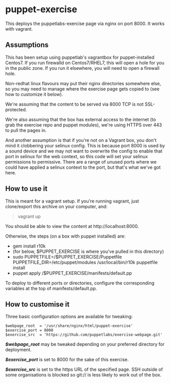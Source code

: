 # puppet-exercise
This deploys the puppetlabs-exercise page via nginx on port 8000. It works with vagrant.

## Assumptions
This has been setup using puppetlab's vagrantbox for puppet-installed Centos7. If you run firewalld on Centos7/RHEL7, this will open a hole for you in the public zone. If you run it elsewhere, you will need to open a firewall hole.

Non-redhat linux flavours may put their nginx directories somewhere else, so you may need to manage where the exercise page gets copied to (see how to customize it below).

We're assuming that the content to be served via 8000 TCP is not SSL-protected.

We're also assuming that the box has external access to the internet (to grab the exercise repo and puppet modules), we're using HTTPS over 443 to pull the pages in.

And another assumption is that if you're not on a Vagrant box, you don't mind it clobbering your selinux config. This is because port 8000 is used by a sound device and we may not want to overwrite the config to enable that port in selinux for the web context, so this code will set your selinux permissions to permissive. There are a range of unused ports where we could have applied a selinux context to the port, but that's what we've got here.

## How to use it
This is meant for a vagrant setup. If you're running vagrant, just clone/export this archive on your computer, and:
> vagrant up

You should be able to view the content at http://localhost:8000.

Otherwise, the steps (on a box with puppet installed) are:
- gem install r10k
- (for below, $PUPPET_EXERCISE is where you've pulled in this directory)
- sudo PUPPETFILE=/$PUPPET_EXERCISE/Puppetfile PUPPETFILE_DIR=/etc/puppet/modules /usr/local/bin/r10k puppetfile install
- puppet apply /$PUPPET_EXERCISE/manifests/default.pp

To deploy to different ports or directories, configure the corresponding variables at the top of manifests/default.pp.

## How to customise it
Three basic configuration options are available for tweaking:
```
$webpage_root  = '/usr/share/nginx/html/puppet-exercise'
$exercise_port = 8000
$exercise_src  = 'https://github.com/puppetlabs/exercise-webpage.git'
```

***$webpage_root*** may be tweaked depending on your preferred directory for deployment.

***$exercise_port*** is set to 8000 for the sake of this exercise.

***$exercise_src*** is set to the https URL of the specified page. SSH outside of some organisations is blocked so git:// is less likely to work out of the box.

